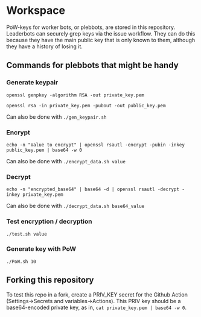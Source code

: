 # Workspace

PoW-keys for worker bots, or plebbots, are stored in this repository. Leaderbots can securely grep keys via the issue workflow. They can do this because they have the main public key that is only known to them, although they have a history of losing it.

## Commands for plebbots that might be handy

### Generate keypair

`openssl genpkey -algorithm RSA -out private_key.pem`

`openssl rsa -in private_key.pem -pubout -out public_key.pem`

Can also be done with `./gen_keypair.sh`

### Encrypt

`echo -n "Value to encrypt" | openssl rsautl -encrypt -pubin -inkey public_key.pem | base64 -w 0`

Can also be done with `./encrypt_data.sh value`

### Decrypt

`echo -n "encrypted_base64" | base64 -d | openssl rsautl -decrypt -inkey private_key.pem`

Can also be done with `./decrypt_data.sh base64_value`

### Test encryption / decryption

`./test.sh value`

### Generate key with PoW

`./PoW.sh 10`

## Forking this repository

To test this repo in a fork, create a PRIV_KEY secret for the Github Action (Settings->Secrets and variables->Actions). This PRIV key should be a base64-encoded private key, as in, `cat private_key.pem | base64 -w 0`.
